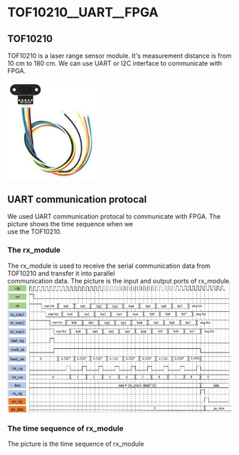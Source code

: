 # TOF10210__UART__FPGA

## TOF10210 
TOF10210 is a laser range sensor module. It's measurement distance is from 10 cm to 180 cm. We can
use UART or I2C interface to communicate with FPGA.<br>
<br>
<img src="https://github.com/tim8557/TOF10210__UART__FPGA/blob/main/images/sensor_photo.jpg" width="200" ><br>

## UART communication protocal
We used UART communication protocal to communicate with FPGA. The picture shows the time sequence when we<br>
use the TOF10210.<br>

### The rx_module
The rx_module is used to receive the serial communication data from TOF10210 and transfer it into parallel<br>
communication data. The picture is the input and output ports of rx_module.
![image](https://github.com/tim8557/TOF10210__UART__FPGA/blob/main/images/rx_time_sequence_2.JPG)

### The time sequence of rx_module
The picture is the time sequence of rx_module
